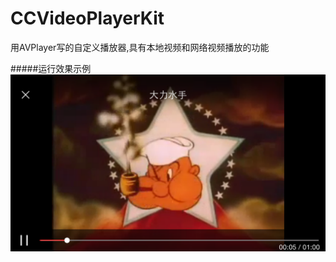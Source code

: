 CCVideoPlayerKit
================

用AVPlayer写的自定义播放器,具有本地视频和网络视频播放的功能

#####运行效果示例
![](https://raw.githubusercontent.com/cocoa-chen/CCVideoPlayerKit/master/CCVideoPlayerKit/Resource/screenshot.png)
